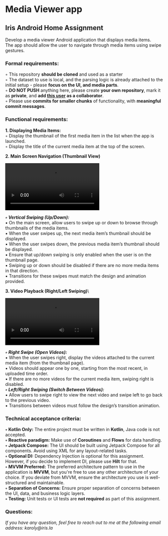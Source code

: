 # Media Viewer app

## Iris Android Home Assignment

Develop a media viewer Android application that displays media items.\
The app should allow the user to navigate through media items using swipe gestures.

### Formal requirements:
◦ This repository **should be cloned** and used as a starter\
◦ The dataset to use is local, and the parsing logic is already attached to the initial setup - please **focus on the UI, and media parts**.\
◦ **DO NOT PUSH** anything here, please create **your own repository**, mark it as **private**, and **add [this user](https://github.com/ujszaszik) as a collaborator**.\
◦ Please use **commits for smaller chunks** of functionality, with **meaningful commit messages**.

### Functional requirements:

**1. Displaying Media Items:**\
◦ Display the thumbnail of the first media item in the list when the app is launched.\
◦ Display the title of the current media item at the top of the screen.

**2. Main Screen Navigation (Thumbnail View)**

<video src="https://github.com/user-attachments/assets/df5d526e-b3b1-4fee-a8b5-e19004f75c34"> \

***◦ Vertical Swiping (Up/Down):***\
▪ On the main screen, allow users to swipe up or down to browse through thumbnails of the media items.\
▪ When the user swipes up, the next media item’s thumbnail should be displayed.\
▪ When the user swipes down, the previous media item’s thumbnail should be displayed.\
▪ Ensure that up/down swiping is only enabled when the user is on the thumbnail page.\
▪ Swiping up or down should be disabled if there are no more media items in that direction.\
▪ Transitions for these swipes must match the design and animation provided.

**3. Video Playback (Right/Left Swiping)**\

<video src="https://github.com/user-attachments/assets/bd52a12f-a9af-48f0-aa50-48824cd3e917"> \

***◦ Right Swipe (Open Videos):***\
▪ When the user swipes right, display the videos attached to the current media item (from the thumbnail page).\
▪ Videos should appear one by one, starting from the most recent, in uploaded time order.\
▪ If there are no more videos for the current media item, swiping right is disabled.\
***◦ Left/Right Swiping (Switch Between Videos):***\
▪ Allow users to swipe right to view the next video and swipe left to go back to the previous video.\
▪ Transitions between videos must follow the design’s transition animation.

### Technical acceptance criteria:

**◦ Kotlin Only:** The entire project must be written in **Kotlin**, Java code is not accepted.\
**◦ Reactive paradigm:** Make use of **Coroutines** and **Flows** for data handling.\
**◦ Jetpack Compose:** The UI should be built using Jetpack Compose for all\
    components. Avoid using XML for any layout-related tasks.\
**◦ Optional DI:** Dependency Injection is optional for this assignment. However, if you
    decide to implement DI, please use **Hilt** for that.\
**◦ MVVM Preferred:** The preferred architecture pattern to use in the application is **MVVM**, but you're free to use any other architecture of your choice. 
      If you deviate from MVVM, ensure the architecture you use is well-structured and maintainable.\
**◦ Separation of Concerns:** Ensure proper separation of concerns between the UI, data, and business logic layers.\
**◦ Testing:** Unit tests or UI tests are **not required** as part of this assignment.

### Questions:

_If you have any question, feel free to reach out to me at the following email address: karoly@iris.la_
